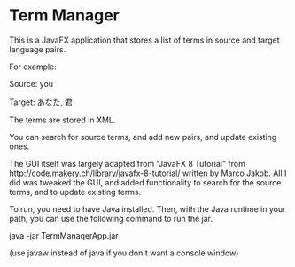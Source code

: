 # Term Manager

This is a JavaFX application that stores a list of terms in source and target language pairs.

For example:

Source: you

Target: あなた, 君

The terms are stored in XML.

You can search for source terms, and add new pairs, and update existing ones.

The GUI itself was largely adapted from "JavaFX 8 Tutorial" from
http://code.makery.ch/library/javafx-8-tutorial/
written by Marco Jakob.
All I did was tweaked the GUI, and added functionality to search for the source terms,
and to update existing terms.

To run, you need to have Java installed.
Then, with the Java runtime in your path, you can use the following command to run the jar.

java -jar TermManagerApp.jar

(use javaw instead of java if you don't want a console window)
